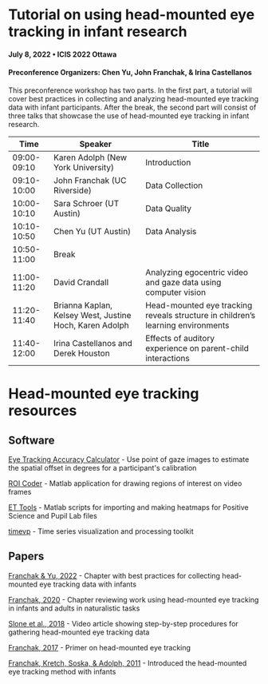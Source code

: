 # Tutorial on using head-mounted eye tracking in infant research 
#### July 8, 2022 • ICIS 2022 Ottawa
####  Preconference Organizers: Chen Yu, John Franchak, & Irina Castellanos

This preconference workshop has two parts. In the first part, a tutorial will cover best practices in collecting and analyzing head-mounted eye tracking data with infant participants. After the break, the second part will consist of three talks that showcase the use of head-mounted eye tracking in infant research.

| Time | Speaker | Title |
|--- | --- | ---|
| 09:00-09:10 | Karen Adolph (New York University) | Introduction | 
| 09:10-10:00 | John Franchak (UC Riverside) | Data Collection | 
| 10:00-10:10 | Sara Schroer (UT Austin) | Data Quality | 
| 10:10-10:50 | Chen Yu (UT Austin) | Data Analysis | 
| 10:50-11:00 | Break |   | 
| 11:00-11:20 | David Crandall | Analyzing egocentric video and gaze data using computer vision | 
| 11:20-11:40 | Brianna Kaplan, Kelsey West, Justine Hoch, Karen Adolph | Head-mounted eye tracking reveals structure in children’s learning environments | 
| 11:40-12:00 | Irina Castellanos and Derek Houston | Effects of auditory experience on parent-child interactions | 

# Head-mounted eye tracking resources

## Software
[Eye Tracking Accuracy Calculator](https://john-franchak.shinyapps.io/Eye-Tracking-Accuracy-Calculator/) - Use point of gaze images to estimate the spatial offset in degrees for a participant's calibration

[ROI Coder](https://github.com/ICIS-HMET-Workshop/roi_coder) - Matlab application for drawing regions of interest on video frames

[ET Tools](https://github.com/ICIS-HMET-Workshop/et_tools) - Matlab scripts for importing and making heatmaps for Positive Science and Pupil Lab files

[timevp](https://github.com/ICIS-HMET-Workshop/timevp) - Time series visualization and processing toolkit

## Papers
[Franchak & Yu, 2022](https://padlab.ucr.edu/publications/2022-FranchakYu-Advances.pdf) - Chapter with best practices for collecting head-mounted eye tracking data with infants

[Franchak, 2020](https://padlab.ucr.edu/publications/2020-Franchak-PLM.pdf) - Chapter reviewing work using head-mounted eye tracking in infants and adults in naturalistic tasks

[Slone et al., 2018](https://www.jove.com/video/58496/gaze-action-head-mounted-eye-tracking-children-s-dynamic-visual) - Video article showing step-by-step procedures for gathering head-mounted eye tracking data

[Franchak, 2017](https://padlab.ucr.edu/publications/2017-Franchak-CambridgeEncy.pdf) - Primer on head-mounted eye tracking

[Franchak, Kretch, Soska, & Adolph, 2011](https://padlab.ucr.edu/publications/2011-FranchakKretchSoskaAdolph-ChiDev.pdf) - Introduced the head-mounted eye tracking method with infants
